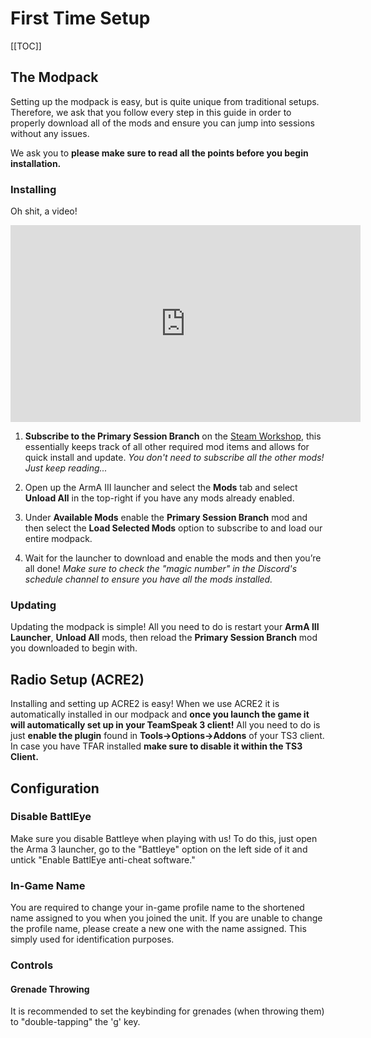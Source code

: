 # First Time Setup

[[TOC]]

## The Modpack

Setting up the modpack is easy, but is quite unique from traditional setups. Therefore, we ask that you follow every step in this guide in order to properly download all of the mods and ensure you can jump into sessions without any issues.

We ask you to **please make sure to read all the points before you begin installation.**

### Installing

Oh shit, a video!

<iframe width="560" height="315" src="https://www.youtube-nocookie.com/embed/dBmGwxD_oQ0" frameborder="0" allow="accelerometer; autoplay; encrypted-media; gyroscope; picture-in-picture" allowfullscreen></iframe>

1. **Subscribe to the Primary Session Branch** on the [Steam Workshop](https://steamcommunity.com/sharedfiles/filedetails/?id=1092924095), this essentially keeps track of all other required mod items and allows for quick install and update. _You don't need to subscribe all the other mods! Just keep reading..._

2. Open up the ArmA III launcher and select the **Mods** tab and select **Unload All** in the top-right if you have any mods already enabled.

3. Under **Available Mods** enable the **Primary Session Branch** mod and then select the **Load Selected Mods** option to subscribe to and load our entire modpack.

4. Wait for the launcher to download and enable the mods and then you’re all done! _Make sure to check the "magic number" in the Discord's schedule channel to ensure you have all the mods installed._

### Updating

Updating the modpack is simple! All you need to do is restart your **ArmA III Launcher**, **Unload All** mods, then reload the **Primary Session Branch** mod you downloaded to begin with.

## Radio Setup (ACRE2)

Installing and setting up ACRE2 is easy! When we use ACRE2 it is automatically installed in our modpack and **once you launch the game it will automatically set up in your TeamSpeak 3 client!** All you need to do is just **enable the plugin** found in **Tools->Options->Addons** of your TS3 client. In case you have TFAR installed **make sure to disable it within the TS3 Client.**

## Configuration

### Disable BattlEye

Make sure you disable Battleye when playing with us! To do this, just open the Arma 3 launcher, go to the "Battleye" option on the left side of it and untick "Enable BattlEye anti-cheat software."

### In-Game Name

You are required to change your in-game profile name to the shortened name assigned to you when you joined the unit. If you are unable to change the profile name, please create a new one with the name assigned. This simply used for identification purposes.

### Controls

#### Grenade Throwing

It is recommended to set the keybinding for grenades (when throwing them) to "double-tapping" the 'g' key.

<!-- #### Enhanced Movement

In order to use the Enhanced Movement mod (climbing over walls or strategically using people as stools) you are required to assign a key of your choice to it. In order to do this go into the 'Options' menu, 'Controls' and then find 'Custom Controls' in the dropdown menu. Find "Use Action 1" and add your preferred key. The recommended key is the backslash '\' button.

#### Quick Release Buckle

When in combat, you may find it better to quickly drop your backpack, so you need to set a key for "Release Ruck" under `Controls -> Addons -> Quick Release Buckle`. We recommend **ALT+R**.

#### Quick Release Buckle

You can knockout players and AI with your weapon! To do this, look for the "Buttstroke" control under `Controls -> Addons -> TacSalmon Buttstroke`. We recommend using **CTRL+F**. -->
